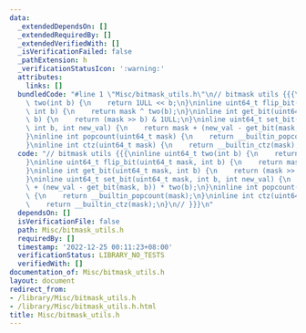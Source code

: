 ```yaml
---
data:
  _extendedDependsOn: []
  _extendedRequiredBy: []
  _extendedVerifiedWith: []
  _isVerificationFailed: false
  _pathExtension: h
  _verificationStatusIcon: ':warning:'
  attributes:
    links: []
  bundledCode: "#line 1 \"Misc/bitmask_utils.h\"\n// bitmask utils {{{\ninline uint64_t\
    \ two(int b) {\n    return 1ULL << b;\n}\ninline uint64_t flip_bit(uint64_t mask,\
    \ int b) {\n    return mask ^ two(b);\n}\ninline int get_bit(uint64_t mask, int\
    \ b) {\n    return (mask >> b) & 1ULL;\n}\ninline uint64_t set_bit(uint64_t mask,\
    \ int b, int new_val) {\n    return mask + (new_val - get_bit(mask, b)) * two(b);\n\
    }\ninline int popcount(uint64_t mask) {\n    return __builtin_popcount(mask);\n\
    }\ninline int ctz(uint64_t mask) {\n    return __builtin_ctz(mask);\n}\n// }}}\n"
  code: "// bitmask utils {{{\ninline uint64_t two(int b) {\n    return 1ULL << b;\n\
    }\ninline uint64_t flip_bit(uint64_t mask, int b) {\n    return mask ^ two(b);\n\
    }\ninline int get_bit(uint64_t mask, int b) {\n    return (mask >> b) & 1ULL;\n\
    }\ninline uint64_t set_bit(uint64_t mask, int b, int new_val) {\n    return mask\
    \ + (new_val - get_bit(mask, b)) * two(b);\n}\ninline int popcount(uint64_t mask)\
    \ {\n    return __builtin_popcount(mask);\n}\ninline int ctz(uint64_t mask) {\n\
    \    return __builtin_ctz(mask);\n}\n// }}}\n"
  dependsOn: []
  isVerificationFile: false
  path: Misc/bitmask_utils.h
  requiredBy: []
  timestamp: '2022-12-25 00:11:23+08:00'
  verificationStatus: LIBRARY_NO_TESTS
  verifiedWith: []
documentation_of: Misc/bitmask_utils.h
layout: document
redirect_from:
- /library/Misc/bitmask_utils.h
- /library/Misc/bitmask_utils.h.html
title: Misc/bitmask_utils.h
---
```

